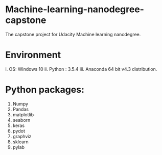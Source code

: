 # Machine-learning-nanodegree-capstone
The capstone project for Udacity Machine learning nanodegree.

# Environment
i. OS: Windows 10
ii. Python : 3.5.4
iii. Anaconda 64 bit v4.3 distribution.

# Python packages:
1. Numpy
2. Pandas
3. matplotlib
4. seaborn
5. keras
6. pydot
7. graphviz
8. sklearn
9. pylab
